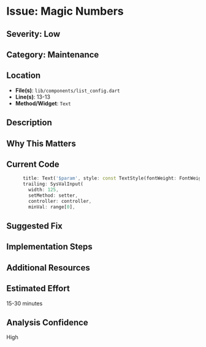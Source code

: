 # Issue: Magic Numbers

## Severity: Low

## Category: Maintenance

## Location
- **File(s)**: `lib/components/list_config.dart`
- **Line(s)**: 13-13
- **Method/Widget**: `Text`

## Description


## Why This Matters


## Current Code
```dart
      title: Text('$param', style: const TextStyle(fontWeight: FontWeight.bold, fontSize: 18)),
      trailing: SysValInput(
        width: 125,
        setMethod: setter,
        controller: controller,
        minVal: range[0],
```

## Suggested Fix


## Implementation Steps


## Additional Resources


## Estimated Effort
15-30 minutes

## Analysis Confidence
High
